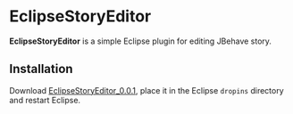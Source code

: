 # EclipseStoryEditor
**EclipseStoryEditor** is a simple Eclipse plugin for editing JBehave story.

## Installation
Download [EclipseStoryEditor_0.0.1](https://github.com/hongstack/EclipseStoryEditor/releases/download/0.0.1/io.hongstack.eclipse.StoryEditor_0.0.1.jar), place it in the Eclipse `dropins` directory and restart Eclipse.